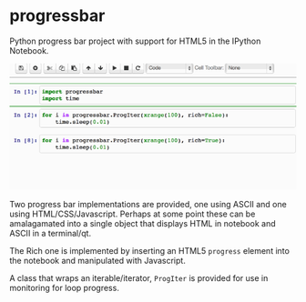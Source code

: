 progressbar
===========

Python progress bar project with support for HTML5 in the IPython Notebook.

![Demo](Demo/Demo.gif?raw=true "Demo")

Two progress bar implementations are provided, one using ASCII and one using HTML/CSS/Javascript.  Perhaps at some point these can be amalagamated into a single object that displays HTML in notebook and ASCII in a terminal/qt.

The Rich one is implemented by inserting an HTML5 `progress` element into the notebook and manipulated with Javascript.

A class that wraps an iterable/iterator, `ProgIter` is provided for use in monitoring for loop progress.


